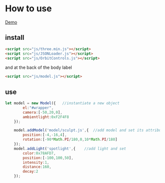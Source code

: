 # How to use


[Demo](http://nanhaibo.com/bbt_tech/webgl/720_model/)


## install

```html
<script src="js/three.min.js"></script>
<script src="js/JSONLoader.js"></script>
<script src="js/OrbitControls.js"></script>
```
and at the back of the body label
```html
<script src="js/model.js"></script>
```
## use
```js
let model = new Model({   //instantiate a new object
        el:"#wrapper",
        camera:[-50,20,0],
        ambientlight:0xF2F4F8
    });

    model.addModel('model/sculpt.js',{  //add model and set its attribute
        position:[-4,-16,4],
        rotation:[-90*Math.PI/180,0,10*Math.PI/180]
    });
    model.addLight('spotlight',{    //add light and set
        color:0x78AFD7,
        position:[-100,100,50],
        intensity:1,
        distance:160,
        decay:2
    });
    
 ````

